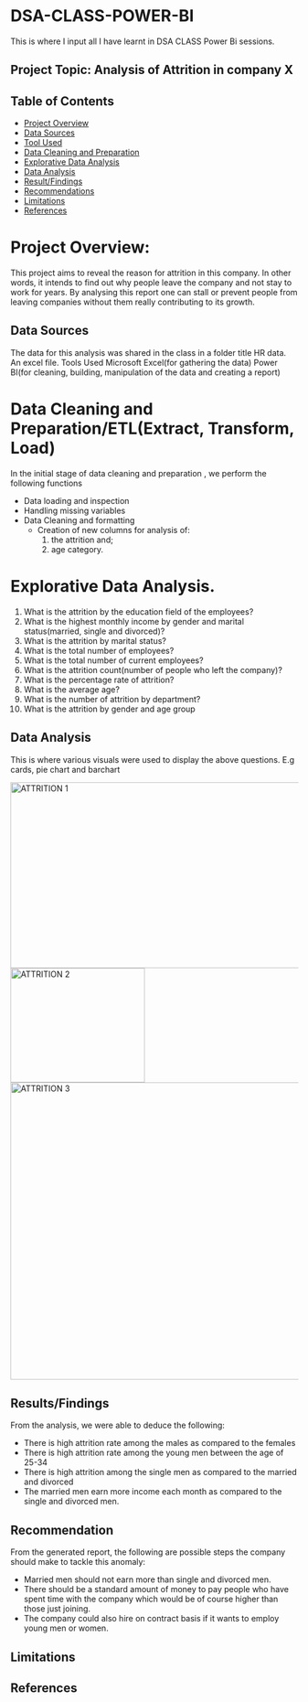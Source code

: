 # DSA-CLASS-POWER-BI
This is where I  input all I have learnt in DSA CLASS Power Bi sessions.

## Project Topic: Analysis of Attrition in company X 

## Table of Contents
- [Project Overview](#Project-Overview)
- [Data Sources](#Data-Sources)
- [Tool Used](#Tool-Used)
- [Data Cleaning and Preparation](#Data-Cleaning-and-Preparation)
- [Explorative Data Analysis](#Explorative-Data-Analysis)
- [Data Analysis](#Data-Analysis)
- [Result/Findings](#Result/Findings)
- [Recommendations](#Recommendations)
- [Limitations](#Limitations)
- [References](#References)

# Project Overview:
This project aims to reveal the reason for attrition in this company. In other words, it intends to find out why people leave the company and not stay to work for years. By analysing this report one can stall or prevent people from leaving companies without them really contributing to its growth. 


## Data Sources
The data for this analysis was shared in the class in a folder title HR data. An excel file.
Tools Used
Microsoft Excel(for gathering the data)
Power BI(for cleaning, building, manipulation of the data and creating a report)

# Data Cleaning and Preparation/ETL(Extract, Transform, Load)
In the initial stage of data cleaning and preparation , we perform the following functions

- Data loading and inspection
- Handling missing variables
- Data Cleaning and formatting
  - Creation of new columns for analysis of:
     1. the attrition and;
      2. age category.


# Explorative Data Analysis.

1. What is the attrition by the education field of the employees?
2. What is the highest monthly income by gender and marital status(married, single and divorced)?
3. What is the attrition by marital status?
4. What is the total number of employees?
5. What is the total number of current employees?
6. What is the attrition count(number of people who left the company)?
7. What is the percentage rate of attrition?
8. What is the average age?
9. What is the number of attrition by department?
10. What is the attrition by gender and age group

## Data Analysis

This is where various visuals were used to display the above  questions.
E.g cards, pie chart and barchart 


<img width="623" height="325" alt="ATTRITION 1" src="https://github.com/user-attachments/assets/1180f024-2523-464b-89ca-78ee1efc06a4" />


<img width="235" height="200" alt="ATTRITION 2" src="https://github.com/user-attachments/assets/c0c1ec98-48d5-4f1c-bad3-17b5e2694426" />
<img width="630" height="520" alt="ATTRITION 3" src="https://github.com/user-attachments/assets/3a189a43-db23-4163-b840-e614699f12b7" />

##  Results/Findings
From the analysis, we were able to deduce the following:
- There is high attrition rate among the males as compared to the females
- There is high attrition rate among the young men between the age of 25-34
- There is high attrition among the single men as compared to the married and divorced
- The married men earn more income each month as compared to the single and divorced men.



## Recommendation
From the generated report, the following are possible steps the company should make to tackle this anomaly:

- Married men should not earn more than single and divorced men.
- There should be a standard amount of money to pay people who have spent time with the company which would be of course higher than those just joining.
- The company could also hire on contract basis if it wants to employ young men or women. 

## Limitations

## References

